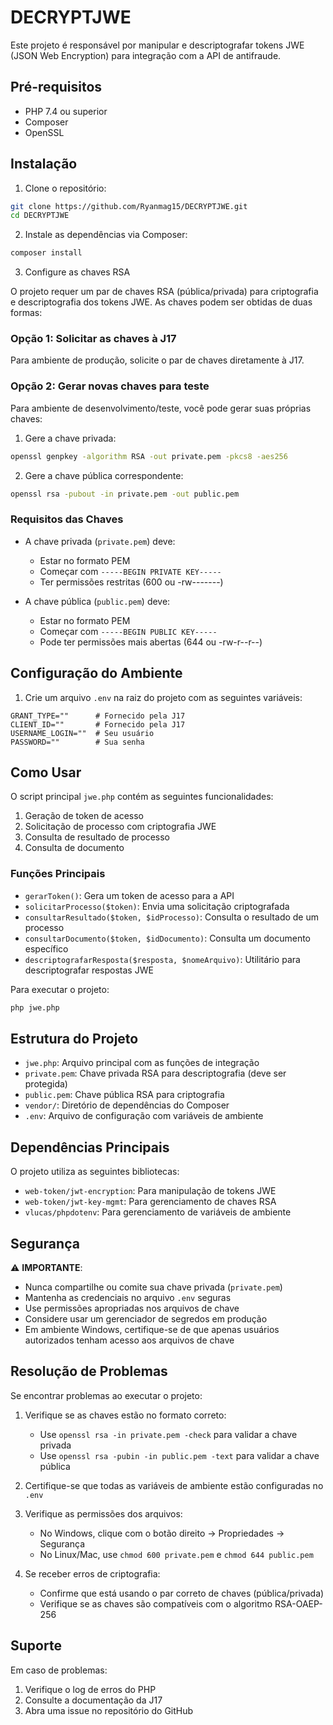 # DECRYPTJWE

Este projeto é responsável por manipular e descriptografar tokens JWE (JSON Web Encryption) para integração com a API de antifraude.

## Pré-requisitos

- PHP 7.4 ou superior
- Composer
- OpenSSL

## Instalação

1. Clone o repositório:

```bash
git clone https://github.com/Ryanmag15/DECRYPTJWE.git
cd DECRYPTJWE
```

2. Instale as dependências via Composer:

```bash
composer install
```

3. Configure as chaves RSA

O projeto requer um par de chaves RSA (pública/privada) para criptografia e descriptografia dos tokens JWE. As chaves podem ser obtidas de duas formas:

### Opção 1: Solicitar as chaves à J17

Para ambiente de produção, solicite o par de chaves diretamente à J17.

### Opção 2: Gerar novas chaves para teste

Para ambiente de desenvolvimento/teste, você pode gerar suas próprias chaves:

1. Gere a chave privada:

```bash
openssl genpkey -algorithm RSA -out private.pem -pkcs8 -aes256
```

2. Gere a chave pública correspondente:

```bash
openssl rsa -pubout -in private.pem -out public.pem
```

### Requisitos das Chaves

- A chave privada (`private.pem`) deve:
  - Estar no formato PEM
  - Começar com `-----BEGIN PRIVATE KEY-----`
  - Ter permissões restritas (600 ou -rw-------)

- A chave pública (`public.pem`) deve:
  - Estar no formato PEM
  - Começar com `-----BEGIN PUBLIC KEY-----`
  - Pode ter permissões mais abertas (644 ou -rw-r--r--)

## Configuração do Ambiente

1. Crie um arquivo `.env` na raiz do projeto com as seguintes variáveis:

```env
GRANT_TYPE=""      # Fornecido pela J17
CLIENT_ID=""       # Fornecido pela J17
USERNAME_LOGIN=""  # Seu usuário
PASSWORD=""        # Sua senha
```

## Como Usar

O script principal `jwe.php` contém as seguintes funcionalidades:

1. Geração de token de acesso
2. Solicitação de processo com criptografia JWE
3. Consulta de resultado de processo
4. Consulta de documento

### Funções Principais

- `gerarToken()`: Gera um token de acesso para a API
- `solicitarProcesso($token)`: Envia uma solicitação criptografada
- `consultarResultado($token, $idProcesso)`: Consulta o resultado de um processo
- `consultarDocumento($token, $idDocumento)`: Consulta um documento específico
- `descriptografarResposta($resposta, $nomeArquivo)`: Utilitário para descriptografar respostas JWE

Para executar o projeto:

```bash
php jwe.php
```

## Estrutura do Projeto

- `jwe.php`: Arquivo principal com as funções de integração
- `private.pem`: Chave privada RSA para descriptografia (deve ser protegida)
- `public.pem`: Chave pública RSA para criptografia
- `vendor/`: Diretório de dependências do Composer
- `.env`: Arquivo de configuração com variáveis de ambiente

## Dependências Principais

O projeto utiliza as seguintes bibliotecas:

- `web-token/jwt-encryption`: Para manipulação de tokens JWE
- `web-token/jwt-key-mgmt`: Para gerenciamento de chaves RSA
- `vlucas/phpdotenv`: Para gerenciamento de variáveis de ambiente

## Segurança

⚠️ **IMPORTANTE**:
- Nunca compartilhe ou comite sua chave privada (`private.pem`)
- Mantenha as credenciais no arquivo `.env` seguras
- Use permissões apropriadas nos arquivos de chave
- Considere usar um gerenciador de segredos em produção
- Em ambiente Windows, certifique-se de que apenas usuários autorizados tenham acesso aos arquivos de chave

## Resolução de Problemas

Se encontrar problemas ao executar o projeto:

1. Verifique se as chaves estão no formato correto:
   - Use `openssl rsa -in private.pem -check` para validar a chave privada
   - Use `openssl rsa -pubin -in public.pem -text` para validar a chave pública

2. Certifique-se que todas as variáveis de ambiente estão configuradas no `.env`

3. Verifique as permissões dos arquivos:
   - No Windows, clique com o botão direito -> Propriedades -> Segurança
   - No Linux/Mac, use `chmod 600 private.pem` e `chmod 644 public.pem`

4. Se receber erros de criptografia:
   - Confirme que está usando o par correto de chaves (pública/privada)
   - Verifique se as chaves são compatíveis com o algoritmo RSA-OAEP-256

## Suporte

Em caso de problemas:
1. Verifique o log de erros do PHP
2. Consulte a documentação da J17
3. Abra uma issue no repositório do GitHub

